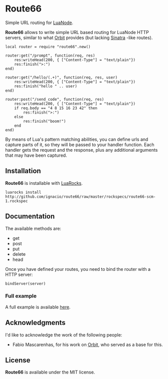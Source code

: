 # Route66 #

Simple URL routing for [LuaNode][1].

**Route66** allows to write simple URL based routing for LuaNode HTTP servers, similar to what [Orbit][2] provides 
(but lacking [Sinatra][3] -like routes).

    local router = require "route66".new()
    
    router:get("/prompt", function(req, res)
        res:writeHead(200, { ["Content-Type"] = "text/plain"})
        res:finish(">:")
    end)
    
    router:get("/hello/(.+)", function(req, res, user)
        res:writeHead(200, { ["Content-Type"] = "text/plain"})
        res:finish("hello " .. user)
    end)
    
    router:post("/send_code", function(req, res)
        res:writeHead(200, { ["Content-Type"] = "text/plain"})
        if req.body == "4 8 15 16 23 42" then
            res:finish(">:")
        else
            res:finish("boom!")
        end
    end)

By means of Lua's pattern matching abilities, you can define urls and capture parts of it, so they will be passed to 
your handler function. Each handler gets the request and the response, plus any additional arguments that may have been 
captured.

## Installation #
**Route66** is installable with [LuaRocks][4].

    luarocks install http://github.com/ignacio/route66/raw/master/rockspecs/route66-scm-1.rockspec

## Documentation #
The available methods are:

 - get
 - post
 - put
 - delete
 - head

Once you have defined your routes, you need to bind the router with a HTTP server:

    bindServer(server)

### Full example #

A full example is available [here](https://gist.github.com/751528.js).
<script src="https://gist.github.com/751528.js"> </script>

## Acknowledgments #
I'd like to acknowledge the work of the following people:

 - Fabio Mascarenhas, for his work on [Orbit][2], who served as a base for this.

 
## License #
**Route66** is available under the MIT license.


[1]: https://github.com/ignacio/luanode/
[2]: http://keplerproject.github.com/orbit/
[3]: http://www.sinatrarb.com/
[4]: http://www.luarocks.org/
